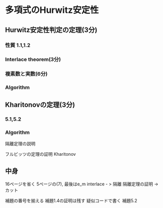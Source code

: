 # 多項式のHurwitz安定性

## Hurwitz安定性判定の定理(3分)

### 性質 1.1,1.2
### Interlace theorem(3分)
### 複素数と実数(6分)
### Algorithm

## Kharitonovの定理(3分)
### 5.1,5.2
### Algorithm


隔離定理の説明

フルビッツの定理の証明
Kharitonov


## 中身
16ページを省く
5ページの(7), 最後はe_m
interlace - > 隔離
隔離定理の証明 -> カット

補題の番号を揃える
補題1.4の証明は残す
疑似コードで書く
補題5.2
